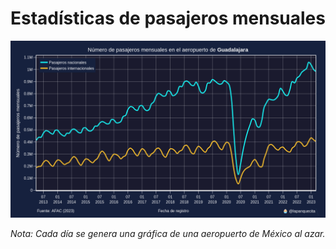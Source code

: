 # Estadísticas de pasajeros mensuales

![Imagen 1](./1.png)

*Nota: Cada día se genera una gráfica de una aeropuerto de México al azar.*
